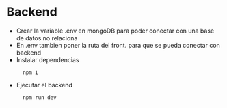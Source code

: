 # Backend
- Crear la variable .env en mongoDB para poder conectar con una base de datos no relaciona
- En .env tambien poner la ruta del front. para que se pueda conectar con backend
- Instalar dependencias
  ```
    npm i
  ```
- Ejecutar el backend
  ```
    npm run dev
  ```